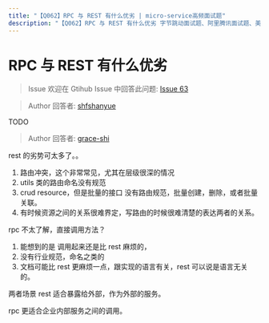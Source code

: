 ```yaml
---
title: "【Q062】RPC 与 REST 有什么优劣 | micro-service高频面试题"
description: "【Q062】RPC 与 REST 有什么优劣 字节跳动面试题、阿里腾讯面试题、美团小米面试题。"
---
```


# RPC 与 REST 有什么优劣

> Issue
> 欢迎在 Gtihub Issue 中回答此问题: [Issue 63](https://github.com/shfshanyue/Daily-Question/issues/63)

> Author
> 回答者: [shfshanyue](https://github.com/shfshanyue)

TODO

> Author
> 回答者: [grace-shi](https://github.com/grace-shi)

rest 的劣势可太多了。。

1. 路由冲突，这个非常常见，尤其在层级很深的情况
2. utils 类的路由命名没有规范
3. crud resource，但是批量的接口 没有路由规范，批量创建，删除，或者批量关联。
4. 有时候资源之间的关系很难界定，写路由的时候很难清楚的表达两者的关系。

rpc 不太了解，直接调用方法？

1. 能想到的是 调用起来还是比 rest 麻烦的，
2. 没有行业规范，命名之类的
3. 文档可能比 rest 更麻烦一点，跟实现的语言有关，rest 可以说是语言无关的。

两者场景
rest 适合暴露给外部，作为外部的服务。

rpc 更适合企业内部服务之间的调用。
